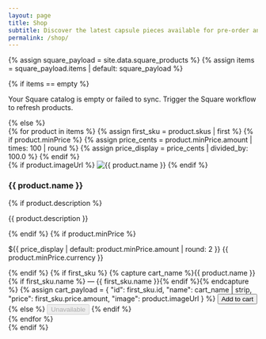 ```yaml
---
layout: page
title: Shop
subtitle: Discover the latest capsule pieces available for pre-order and immediate ship.
permalink: /shop/
---
```

{% assign square_payload = site.data.square_products %}
{% assign items = square_payload.items | default: square_payload %}

{% if items == empty %}
<p class="empty-state">Your Square catalog is empty or failed to sync. Trigger the Square workflow to refresh products.</p>
{% else %}
<div class="product-grid" data-products>
  {% for product in items %}
  {% assign first_sku = product.skus | first %}
  {% if product.minPrice %}
    {% assign price_cents = product.minPrice.amount | times: 100 | round %}
    {% assign price_display = price_cents | divided_by: 100.0 %}
  {% endif %}
  <article class="product-card" data-sr data-product-id="{{ product.id }}">
    <div class="product-image">
      {% if product.imageUrl %}
      <img src="{{ product.imageUrl }}" alt="{{ product.name }}">
      {% endif %}
    </div>
    <div class="product-body">
      <h3>{{ product.name }}</h3>
      {% if product.description %}
      <p class="product-description">{{ product.description }}</p>
      {% endif %}
      {% if product.minPrice %}
      <p class="product-price">${{ price_display | default: product.minPrice.amount | round: 2 }} {{ product.minPrice.currency }}</p>
      {% endif %}
      {% if first_sku %}
      {% capture cart_name %}{{ product.name }}{% if first_sku.name %} — {{ first_sku.name }}{% endif %}{% endcapture %}
      {% assign cart_payload = {
        "id": first_sku.id,
        "name": cart_name | strip,
        "price": first_sku.price.amount,
        "image": product.imageUrl
      } %}
      <button class="btn btn-primary" data-add-to-cart data-product='{{ cart_payload | jsonify | escape }}'>Add to cart</button>
      {% else %}
      <button class="btn" disabled>Unavailable</button>
      {% endif %}
    </div>
  </article>
  {% endfor %}
</div>
{% endif %}
